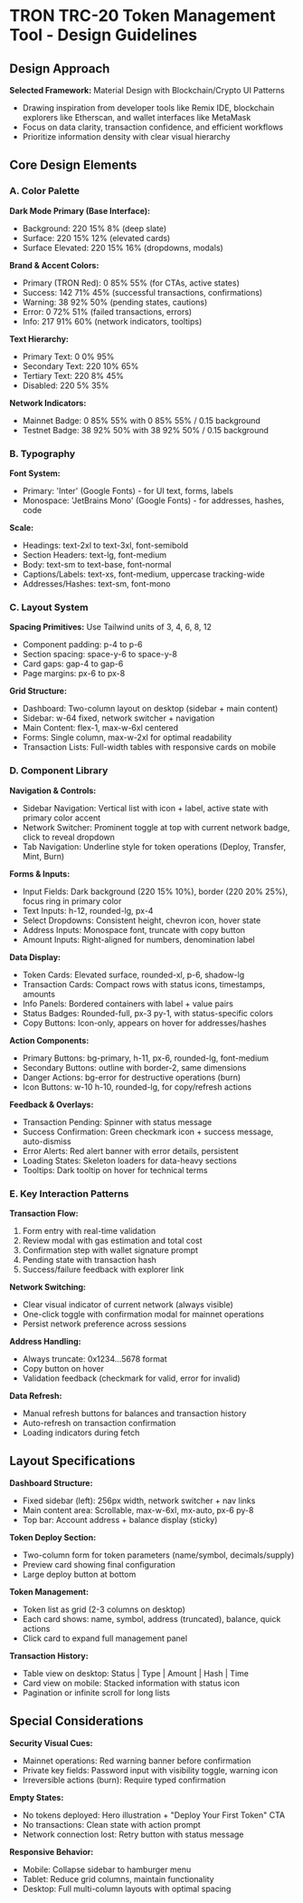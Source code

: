 # TRON TRC-20 Token Management Tool - Design Guidelines

## Design Approach

**Selected Framework:** Material Design with Blockchain/Crypto UI Patterns
- Drawing inspiration from developer tools like Remix IDE, blockchain explorers like Etherscan, and wallet interfaces like MetaMask
- Focus on data clarity, transaction confidence, and efficient workflows
- Prioritize information density with clear visual hierarchy

## Core Design Elements

### A. Color Palette

**Dark Mode Primary (Base Interface):**
- Background: 220 15% 8% (deep slate)
- Surface: 220 15% 12% (elevated cards)
- Surface Elevated: 220 15% 16% (dropdowns, modals)

**Brand & Accent Colors:**
- Primary (TRON Red): 0 85% 55% (for CTAs, active states)
- Success: 142 71% 45% (successful transactions, confirmations)
- Warning: 38 92% 50% (pending states, cautions)
- Error: 0 72% 51% (failed transactions, errors)
- Info: 217 91% 60% (network indicators, tooltips)

**Text Hierarchy:**
- Primary Text: 0 0% 95%
- Secondary Text: 220 10% 65%
- Tertiary Text: 220 8% 45%
- Disabled: 220 5% 35%

**Network Indicators:**
- Mainnet Badge: 0 85% 55% with 0 85% 55% / 0.15 background
- Testnet Badge: 38 92% 50% with 38 92% 50% / 0.15 background

### B. Typography

**Font System:**
- Primary: 'Inter' (Google Fonts) - for UI text, forms, labels
- Monospace: 'JetBrains Mono' (Google Fonts) - for addresses, hashes, code

**Scale:**
- Headings: text-2xl to text-3xl, font-semibold
- Section Headers: text-lg, font-medium
- Body: text-sm to text-base, font-normal
- Captions/Labels: text-xs, font-medium, uppercase tracking-wide
- Addresses/Hashes: text-sm, font-mono

### C. Layout System

**Spacing Primitives:** Use Tailwind units of 3, 4, 6, 8, 12
- Component padding: p-4 to p-6
- Section spacing: space-y-6 to space-y-8
- Card gaps: gap-4 to gap-6
- Page margins: px-6 to px-8

**Grid Structure:**
- Dashboard: Two-column layout on desktop (sidebar + main content)
- Sidebar: w-64 fixed, network switcher + navigation
- Main Content: flex-1, max-w-6xl centered
- Forms: Single column, max-w-2xl for optimal readability
- Transaction Lists: Full-width tables with responsive cards on mobile

### D. Component Library

**Navigation & Controls:**
- Sidebar Navigation: Vertical list with icon + label, active state with primary color accent
- Network Switcher: Prominent toggle at top with current network badge, click to reveal dropdown
- Tab Navigation: Underline style for token operations (Deploy, Transfer, Mint, Burn)

**Forms & Inputs:**
- Input Fields: Dark background (220 15% 10%), border (220 20% 25%), focus ring in primary color
- Text Inputs: h-12, rounded-lg, px-4
- Select Dropdowns: Consistent height, chevron icon, hover state
- Address Inputs: Monospace font, truncate with copy button
- Amount Inputs: Right-aligned for numbers, denomination label

**Data Display:**
- Token Cards: Elevated surface, rounded-xl, p-6, shadow-lg
- Transaction Cards: Compact rows with status icons, timestamps, amounts
- Info Panels: Bordered containers with label + value pairs
- Status Badges: Rounded-full, px-3 py-1, with status-specific colors
- Copy Buttons: Icon-only, appears on hover for addresses/hashes

**Action Components:**
- Primary Buttons: bg-primary, h-11, px-6, rounded-lg, font-medium
- Secondary Buttons: outline with border-2, same dimensions
- Danger Actions: bg-error for destructive operations (burn)
- Icon Buttons: w-10 h-10, rounded-lg, for copy/refresh actions

**Feedback & Overlays:**
- Transaction Pending: Spinner with status message
- Success Confirmation: Green checkmark icon + success message, auto-dismiss
- Error Alerts: Red alert banner with error details, persistent
- Loading States: Skeleton loaders for data-heavy sections
- Tooltips: Dark tooltip on hover for technical terms

### E. Key Interaction Patterns

**Transaction Flow:**
1. Form entry with real-time validation
2. Review modal with gas estimation and total cost
3. Confirmation step with wallet signature prompt
4. Pending state with transaction hash
5. Success/failure feedback with explorer link

**Network Switching:**
- Clear visual indicator of current network (always visible)
- One-click toggle with confirmation modal for mainnet operations
- Persist network preference across sessions

**Address Handling:**
- Always truncate: 0x1234...5678 format
- Copy button on hover
- Validation feedback (checkmark for valid, error for invalid)

**Data Refresh:**
- Manual refresh buttons for balances and transaction history
- Auto-refresh on transaction confirmation
- Loading indicators during fetch

## Layout Specifications

**Dashboard Structure:**
- Fixed sidebar (left): 256px width, network switcher + nav links
- Main content area: Scrollable, max-w-6xl, mx-auto, px-6 py-8
- Top bar: Account address + balance display (sticky)

**Token Deploy Section:**
- Two-column form for token parameters (name/symbol, decimals/supply)
- Preview card showing final configuration
- Large deploy button at bottom

**Token Management:**
- Token list as grid (2-3 columns on desktop)
- Each card shows: name, symbol, address (truncated), balance, quick actions
- Click card to expand full management panel

**Transaction History:**
- Table view on desktop: Status | Type | Amount | Hash | Time
- Card view on mobile: Stacked information with status icon
- Pagination or infinite scroll for long lists

## Special Considerations

**Security Visual Cues:**
- Mainnet operations: Red warning banner before confirmation
- Private key fields: Password input with visibility toggle, warning icon
- Irreversible actions (burn): Require typed confirmation

**Empty States:**
- No tokens deployed: Hero illustration + "Deploy Your First Token" CTA
- No transactions: Clean state with action prompt
- Network connection lost: Retry button with status message

**Responsive Behavior:**
- Mobile: Collapse sidebar to hamburger menu
- Tablet: Reduce grid columns, maintain functionality
- Desktop: Full multi-column layouts with optimal spacing